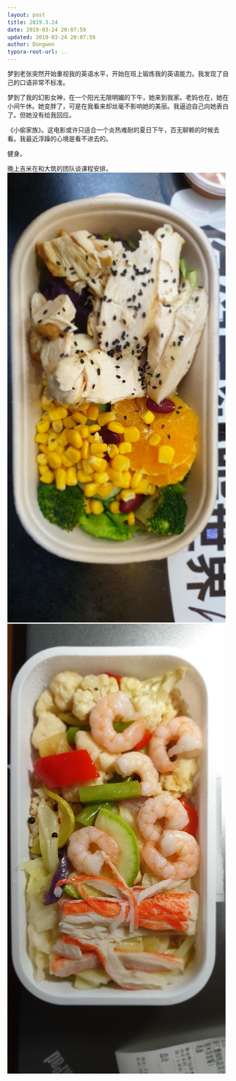 ```yaml
---
layout: post
title: 2019.3.24
date: 2019-03-24 20:07:59
updated: 2019-03-24 20:07:59
author: Dongwen
typora-root-url: ..
---
```




梦到老张突然开始重视我的英语水平，开始在班上锻炼我的英语能力。我发现了自己的口语非常不标准。

梦到了我的幻影女神，在一个阳光无限明媚的下午，她来到我家。老妈也在，她在小间午休。她变胖了，可是在我看来却丝毫不影响她的美丽。我逼迫自己向她表白了。但她没有给我回应。

《小偷家族》。这电影或许只适合一个炎热难耐的夏日下午，百无聊赖的时候去看。我最近浮躁的心境是看不进去的。

健身。

晚上吉米在和大筑的团队谈课程安排。  ![](/img/in-post/x59204463.jpg)
![](/img/in-post/x59204466.jpg)
